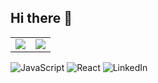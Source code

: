 ## Hi there 👋

<table>
  <tr>
    <td><img src="![GitHub stats](https://github-readme-stats.vercel.app/api?username=ribshow&show_icons=true&theme=dracula)"></td>
    <td><img src="![Top Langs](https://github-readme-stats.vercel.app/api/top-langs/?username=ribshow&layout=compact&theme=dracula)"></td>
  </tr>
</table>

![JavaScript](https://img.shields.io/badge/-JavaScript-black?style=flat-square&logo=javascript)
![React](https://img.shields.io/badge/-React-black?style=flat-square&logo=react)
![LinkedIn](https://img.shields.io/badge/-LinkedIn-blue?style=flat-square&logo=linkedin)

<!--
**ribshow/ribshow** is a ✨ _special_ ✨ repository because its `README.md` (this file) appears on your GitHub profile.

Here are some ideas to get you started:

- 🔭 I’m currently working on ...
- 🌱 I’m currently learning ...
- 👯 I’m looking to collaborate on ...
- 🤔 I’m looking for help with ...
- 💬 Ask me about ...
- 📫 How to reach me: ...
- 😄 Pronouns: ...
- ⚡ Fun fact: ...
-->
